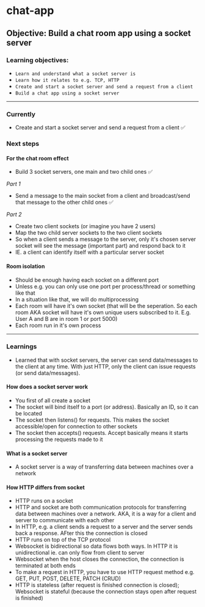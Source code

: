 # chat-app

## Objective: Build a chat room app using a socket server

### Learning objectives:
- `Learn and understand what a socket server is`
- `Learn how it relates to e.g. TCP, HTTP`
- `Create and start a socket server and send a request from a client`
- `Build a chat app using a socket server`

---

### Currently
- Create and start a socket server and send a request from a client ✅

### Next steps

#### For the chat room effect
- Build 3 socket servers, one main and two child ones ✅

*Part 1*
- Send a message to the main socket from a client and broadcast/send that message to the other child ones ✅

*Part 2*
- Create two client sockets (or imagine you have 2 users)
- Map the two child server sockets to the two client sockets
- So when a client sends a message to the server, only it's chosen server socket will see the message (important part) and respond back to it
- IE. a client can identify itself with a particular server socket

#### Room isolation
- Should be enough having each socket on a different port
- Unless e.g. you can only use one port per process/thread or something like that
- In a situation like that, we will do multiprocessing
- Each room will have it's own socket (that will be the seperation. So each room AKA socket will have it's own unique users subscribed to it. E.g. User A and B are in room 1 or port 5000)
- Each room run in it's own process

---

### Learnings
- Learned that with socket servers, the server can send data/messages to the client at any time. With just HTTP, only the client can issue requests (or send data/messages).

#### How does a socket server work
- You first of all create a socket
- The socket will bind itself to a port (or address). Basically an ID, so it can be located
- The socket then listens() for requests. This makes the socket accessible/open for connection to other sockets
- The socket then accepts() requests. Accept basically means it starts processing the requests made to it

#### What is a socket server
- A socket server is a way of transferring data between machines over a network

#### How HTTP differs from socket
- HTTP runs on a socket
- HTTP and socket are both communication protocols for transferring data between machines over a network. AKA, it is a way for a client and server to communicate with each other
- In HTTP, e.g. a client sends a request to a server and the server sends back a response. AFter this the connection is closed
- HTTP runs on top of the TCP protocol
- Websocket is bidirectional so data flows both ways. In HTTP it is unidirectional ie. can only flow from client to server
- Websocket when the host closes the connection, the connection is terminated at both ends
- To make a request in HTTP, you have to use HTTP request method e.g. GET, PUT, POST, DELETE, PATCH (CRUD)
- HTTP is stateless (after request is finished connection is closed); Websocket is stateful (because the connection stays open after request is finished)